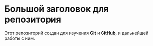 # Большой заголовок для репозитория 
Этот репозиторий создан для изучения **Git** и **GitHub**, и дальнейшей работы с ним.